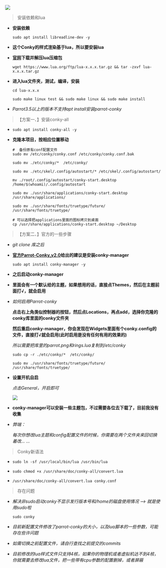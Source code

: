 ![](https://i.postimg.cc/g0f2X0Dv/ParrotOS.png)

> 安装依赖和lua

* **安装依赖**

  `sudo apt install libreadline-dev -y`

* **这个Conky的样式渲染基于lua，所以要安装lua**

* **[官网](https://www.lua.org/download.html)下载并解压lua压缩包**

  `wget https://www.lua.org/ftp/lua-x.x.x.tar.gz && tar -zxvf lua-x.x.x.tar.gz`

* **进入lua文件夹，测试，编译，安装**
  ```
  cd lua-x.x.x

  sudo make linux test && sudo make linux && sudo make install
  ```

* *Parrot3.5以上的版本不支持apt install安装parrot-conky*

> 【方案一、】安装conky-all

* `sudo apt install conky-all -y`

* **克隆本项目，按相应位置移动**
  ```
  #  备份原有conf配置文件
  sudo mv /etc/conky/conky.conf /etc/conky/conky.conf.bak

  sudo mv ./etc/conky/*  /etc/conky/

  sudo mv ./etc/skel/.config/autostart/* /etc/skel/.config/autostart/

  mv ./root/.config/autostart/conky-start.desktop /home/$(whoami)/.config/autostart

  sudo mv ./usr/share/applications/conky-start.desktop /usr/share/applications/

  sudo mv ./usr/share/fonts/truetype/future/ /usr/share/fonts/truetype/

  # 可以选择把applications里面的图标拷贝到桌面
  cp /usr/share/applications/conky-start.desktop ~/Desktop
  ```
> 【方案二、】官方的一些步骤

* *git clone 库之后*

* **[官方Parrot-Conky_v2.0](https://dev.parrotsec.org/parrot/parrot-conky)给出的建议是安装conky-manager**

  `sudo apt install conky-manager -y`

* **之后启动conky-manager**

* **里面会有一个默认给的主题，如果想用的话，直接点Themes，然后在主题前面打√，就会启用**

* *如何启用Parrot-conky*

  **点击右上角类似控制器的按钮，然后点Locations，再点add，选择你克隆的conky库里面的conky文件夹**

  **然后重启conky-manager，你会发现在Widgets里面有个conky.config的文件，直接打√就会启用(此时启用是没有任何有用的效果的)**

  *所以需要把库里的parrot.png和rings.lua复制到/etc/conky*

  ```
  sudo cp -r ./etc/conky/*  /etc/conky/

  sudo mv ./usr/share/fonts/truetype/future/ /usr/share/fonts/truetype/
  ```

* **设置开机自启**

  *点击General，开启即可*

  ![](https://i.postimg.cc/FsZ3YQTP/20181025193403.png)

* **conky-manager可以安装一些主题包，不过需要各位去下载了，目前我没有收集**

* *弊端：*

  *每次你想改lua主题和config配置文件的时候，你需要在两个文件夹来回切换着改… …*

> Conky新语法

* `sudo ln -sf /usr/local/bin/lua /usr/bin/lua`

* `sudo chmod +x /usr/share/doc/conky-all/convert.lua`

* `/usr/share/doc/conky-all/convert.lua conky.conf`

> 存在问题

* *解决非sudo启动conky不显示发行版本号和/home的磁盘使用情况 --> 就是使用sudo啦*

  `sudo conky`

* *目前新配置文件修改了parrot-conky的大小，以及lua脚本的一些参数，可能存在些许问题*

* *如需切换之前配置文件，请自行查找之前提交的commits*

* *目前修改的lua样式文件只支持4核，如果你的物理机或者虚拟机达不到4核，你就需要去修改lua文件，把一些带有cpu参数的配置删掉，或者屏蔽*

